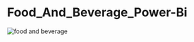 # Food_And_Beverage_Power-Bi
![food and beverage](https://github.com/AnjaliRawat14/Food_And_Beverage_Dashbaord_Power-Bi/assets/147641488/cbba09c5-39ef-4222-be2f-3576de2edb7e)
